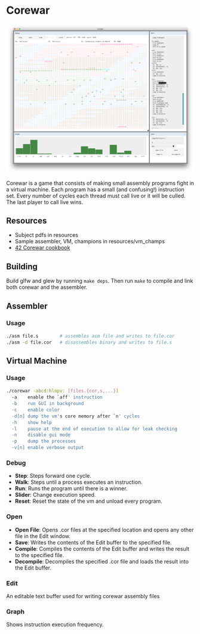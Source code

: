 # Corewar

![image](./corewar.png "vm")

Corewar is a game that consists of making small assembly programs fight in a virtual machine. Each program has a small (and confusing!) instruction set. Every number of cycles each thread must call live or it will be culled. The last player to call live wins.

## Resources
- Subject pdfs in resources
- Sample assembler, VM, champions in resources/vm_champs
- [42 Corewar cookbook](https://github.com/VBrazhnik/Corewar/wiki)

## Building
Build glfw and glew by running `make deps`.
Then run `make` to compile and link both corewar and the assembler.

## Assembler
### Usage
```sh
./asm file.s        # assembles asm file and writes to file.cor
./asm -d file.cor   # disassembles binary and writes to file.s
```

## Virtual Machine
### Usage
```sh
./corewar -abcd:hlnpv: [files.{cor,s,...}]
  -a    enable the `aff' instruction
  -b	run GUI in background
  -c    enable color
  -d[n] dump the vm's core memory after `n' cycles
  -h    show help
  -l    pause at the end of execution to allow for leak checking
  -n    disable gui mode
  -p    dump the processes
  -v[n] enable verbose output
```

### Debug
- **Step**: Steps forward one cycle.
- **Walk**: Steps until a process executes an instruction.
- **Run**: Runs the program until there is a winner.
- **Slider**: Change execution speed.
- **Reset**: Reset the state of the vm and unload every program.

### Open
- **Open File**: Opens .cor files at the specified location and opens any other file in the Edit window.
- **Save**: Writes the contents of the Edit buffer to the specified file.
- **Compile**: Compiles the contents of the Edit buffer and writes the result to the specified file.
- **Decompile**: Decompiles the specified .cor file and loads the result into the Edit buffer.

### Edit
An editable text buffer used for writing corewar assembly files

### Graph
Shows instruction execution frequency.
